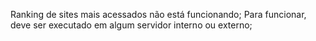 Ranking de sites mais acessados não está funcionando;
Para funcionar, deve ser executado em algum servidor interno ou externo;
